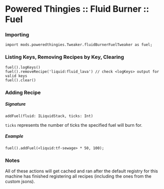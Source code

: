# Powered Thingies :: Fluid Burner :: Fuel

### Importing
```zenscript
import mods.poweredthingies.Tweaker.fluidBurnerFuelTweaker as fuel;
```

### Listing Keys, Removing Recipes by Key, Clearing
```zenscript
fuel().logKeys()
fuel().removeRecipe('liquid:fluid_lava') // check <logKeys> output for valid keys
fuel().clear()
```

### Adding Recipe
##### Signature
```zenscript
addFuel(fluid: ILiquidStack, ticks: Int)
```
`ticks` represents the number of ticks the specified fuel will burn for.
##### Example
```zenscript
fuel().addFuel(<liquid:tf-sewage> * 50, 100);
```

### Notes
All of these actions will get cached and ran after the default registry for this machine has finished registering all recipes (including the ones from the custom jsons).